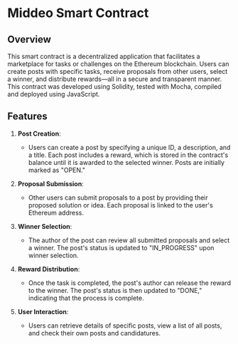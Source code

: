 # Middeo Smart Contract

## Overview

This smart contract is a decentralized application that facilitates a marketplace for tasks or challenges on the Ethereum blockchain. Users can create posts with specific tasks, receive proposals from other users, select a winner, and distribute rewards—all in a secure and transparent manner. This contract was developed using Solidity, tested with Mocha, compiled and deployed using JavaScript.

## Features

1. **Post Creation**:
   - Users can create a post by specifying a unique ID, a description, and a title. Each post includes a reward, which is stored in the contract's balance until it is awarded to the selected winner. Posts are initially marked as "OPEN."

2. **Proposal Submission**:
   - Other users can submit proposals to a post by providing their proposed solution or idea. Each proposal is linked to the user's Ethereum address.

3. **Winner Selection**:
   - The author of the post can review all submitted proposals and select a winner. The post's status is updated to "IN_PROGRESS" upon winner selection.

4. **Reward Distribution**:
   - Once the task is completed, the post's author can release the reward to the winner. The post's status is then updated to "DONE," indicating that the process is complete.

5. **User Interaction**:
   - Users can retrieve details of specific posts, view a list of all posts, and check their own posts and candidatures.
